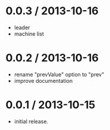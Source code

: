 
0.0.3 / 2013-10-16
==================

 * leader
 * machine list

0.0.2 / 2013-10-16
==================

 * rename "prevValue" option to "prev"
 * improve documentation


0.0.1 / 2013-10-15
==================

 * initial release.